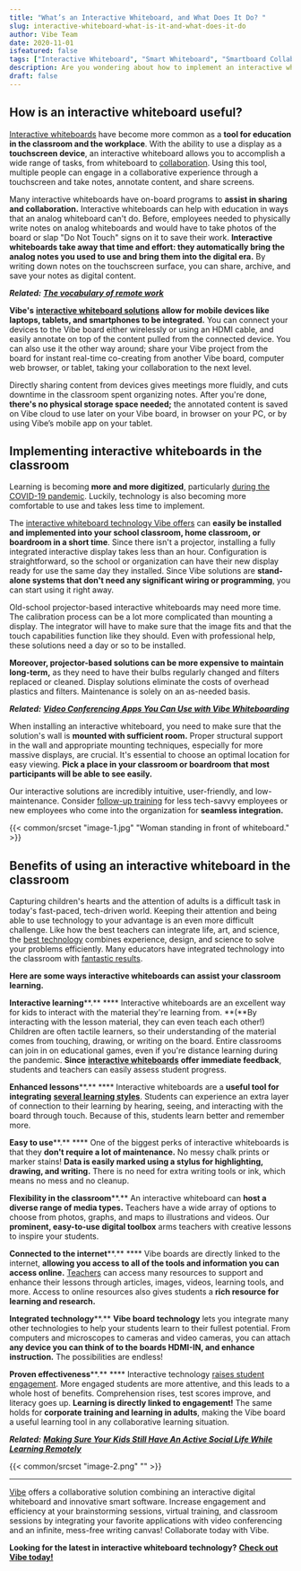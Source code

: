 ```yaml
---
title: "What’s an Interactive Whiteboard, and What Does It Do? "
slug: interactive-whiteboard-what-is-it-and-what-does-it-do
author: Vibe Team
date: 2020-11-01
isfeatured: false
tags: ["Interactive Whiteboard", "Smart Whiteboard", "Smartboard Collaboration"]
description: Are you wondering about how to implement an interactive whiteboard?  Check out our guide on interactive whiteboards.
draft: false
---
```



## How is an interactive whiteboard useful? 

[Interactive whiteboards](https://vibe.us/hardware/) have become more common as a **tool for education in the classroom and the workplace**. With the ability to use a display as a **touchscreen device**, an interactive whiteboard allows you to accomplish a wide range of tasks, from whiteboard to [collaboration](https://www.eztalks.com/whiteboard/benefits-of-interactive-whiteboards-in-the-classroom.html). Using this tool, multiple people can engage in a collaborative experience through a touchscreen and take notes, annotate content, and share screens.

Many interactive whiteboards have on-board programs to **assist in sharing and collaboration.** Interactive whiteboards can help with education in ways that an analog whiteboard can't do. Before, employees needed to physically write notes on analog whiteboards and would have to take photos of the board or slap "Do Not Touch" signs on it to save their work. **Interactive whiteboards take away that time and effort: they automatically bring the analog notes you used to use and bring them into the digital era.** By writing down notes on the touchscreen surface, you can share, archive, and save your notes as digital content.

***Related:*** [***The vocabulary of remote work***](https://vibe.us/blog/the-vocabulary-of-remote-work/)

**Vibe's** [**interactive whiteboard solutions**](https://vibe.us/software/) **allow for mobile devices like laptops, tablets, and smartphones to be integrated.** You can connect your devices to the Vibe board either wirelessly or using an HDMI cable, and easily annotate on top of the content pulled from the connected device. You can also use it the other way around; share your Vibe project from the board for instant real-time co-creating from another Vibe board, computer web browser, or tablet, taking your collaboration to the next level.

Directly sharing content from devices gives meetings more fluidly, and cuts downtime in the classroom spent organizing notes. After you're done, **there's no physical storage space needed;** the annotated content is saved on Vibe cloud to use later on your Vibe board, in browser on your PC, or by using Vibe’s mobile app on your tablet.


## Implementing interactive whiteboards in the classroom 

Learning is becoming **more and more digitized**, particularly [during the COVID-19 pandemic](https://www.weforum.org/agenda/2020/04/coronavirus-education-global-covid19-online-digital-learning/). Luckily, technology is also becoming more comfortable to use and takes less time to implement. 

The [interactive whiteboard technology Vibe offers](https://vibe.us/android-app-store/) can **easily be installed and implemented into your school classroom, home classroom, or boardroom in a short time**. Since there isn't a projector, installing a fully integrated interactive display takes less than an hour. Configuration is straightforward, so the school or organization can have their new display ready for use the same day they installed. Since Vibe solutions are **stand-alone systems that don't need any significant wiring or programming**, you can start using it right away.

Old-school projector-based interactive whiteboards may need more time. The calibration process can be a lot more complicated than mounting a display. The integrator will have to make sure that the image fits and that the touch capabilities function like they should. Even with professional help, these solutions need a day or so to be installed.

**Moreover, projector-based solutions can be more expensive to maintain long-term,** as they need to have their bulbs regularly changed and filters replaced or cleaned. Display solutions eliminate the costs of overhead plastics and filters. Maintenance is solely on an as-needed basis.
 
***Related:*** [***Video Conferencing Apps You Can Use with Vibe Whiteboarding***](https://vibe.us/blog/video-conferencing-apps-with-whiteboard/)

When installing an interactive whiteboard, you need to make sure that the solution's wall is **mounted with sufficient room.** Proper structural support in the wall and appropriate mounting techniques, especially for more massive displays, are crucial. It's essential to choose an optimal location for easy viewing. **Pick a place in your classroom or boardroom that most participants will be able to see easily.**

Our interactive solutions are incredibly intuitive, user-friendly, and low-maintenance. Consider [follow-up training](https://www.hrexchangenetwork.com/learning/news/7-stats-that-prove-training-value) for less tech-savvy employees or new employees who come into the organization for **seamless integration.** 

{{< common/srcset "image-1.jpg" "Woman standing in front of whiteboard." >}}

## Benefits of using an interactive whiteboard in the classroom

Capturing children's hearts and the attention of adults is a difficult task in today's fast-paced, tech-driven world. Keeping their attention and being able to use technology to your advantage is an even more difficult challenge. Like how the best teachers can integrate life, art, and science, the [best technology](https://www.brookings.edu/blog/education-plus-development/2018/02/09/using-data-and-technology-to-enhance-classroom-teaching/) combines experience, design, and science to solve your problems efficiently. Many educators have integrated technology into the classroom with [fantastic results](https://vibe.us/customer/). 

**Here are some ways interactive whiteboards can assist your classroom learning.**

**Interactive learning****.** ****
Interactive whiteboards are an excellent way for kids to interact with the material they're learning from. **(**By interacting with the lesson material, they can even teach each other!) Children are often tactile learners, so their understanding of the material comes from touching, drawing, or writing on the board. Entire classrooms can join in on educational games, even if you're distance learning during the pandemic. **Since** [**interactive whiteboards**](https://vibe.us/lp/scenario-remote/) **offer immediate feedback**, students and teachers can easily assess student progress.

**Enhanced lessons****.** ****
Interactive whiteboards are a **useful tool for integrating** [**several learning styles**](https://www.time4learning.com/learning-styles/). Students can experience an extra layer of connection to their learning by hearing, seeing, and interacting with the board through touch. Because of this, students learn better and remember more. 

**Easy to use****.** ****
One of the biggest perks of interactive whiteboards is that they **don't require a lot of maintenance.** No messy chalk prints or marker stains! **Data is easily marked using a stylus for highlighting, drawing, and writing.** There is no need for extra writing tools or ink, which means no mess and no cleanup.

**Flexibility in the classroom****.**
An interactive whiteboard can **host a diverse range of media types.** Teachers have a wide array of options to choose from photos, graphs, and maps to illustrations and videos. Our **prominent, easy-to-use digital toolbox** arms teachers with creative lessons to inspire your students.

**Connected to the internet****.** ****
Vibe boards are directly linked to the internet, **allowing you access to all of the tools and information you can access online.** [Teachers](https://vibe.us/lp/scenario-distance-learning/) can access many resources to support and enhance their lessons through articles, images, videos, learning tools, and more. Access to online resources also gives students a **rich resource for learning and research.**

**Integrated technology****.**
**Vibe board technology** lets you integrate many other technologies to help your students learn to their fullest potential. From computers and microscopes to cameras and video cameras, you can attach **any device you can think of to the boards HDMI-IN, and enhance instruction.** The possibilities are endless!

**Proven effectiveness****.** ****
Interactive technology [raises student engagement](https://link.springer.com/article/10.1007/s10639-020-10107-5). More engaged students are more attentive, and this leads to a whole host of benefits. Comprehension rises, test scores improve, and literacy goes up. **Learning is directly linked to engagement!** The same holds for **corporate training and learning in adults**, making the Vibe board a useful learning tool in any collaborative learning situation.

***Related:*** [***Making Sure Your Kids Still Have An Active Social Life While Learning Remotely***](https://vibe.us/blog/making-sure-your-kids-still-have-an-active-social-life-while-learning-remotely/)


{{< common/srcset "image-2.png" "" >}}




----------

[Vibe](https://vibe.us/) offers a collaborative solution combining an interactive digital whiteboard and innovative smart software. Increase engagement and efficiency at your brainstorming sessions, virtual training, and classroom sessions by integrating your favorite applications with video conferencing and an infinite, mess-free writing canvas! Collaborate today with Vibe.

**Looking for the latest in interactive whiteboard technology?** [**Check out Vibe today!**](https://vibe.us/order/)
